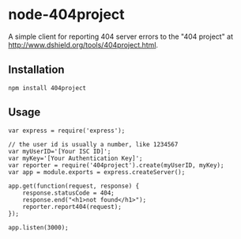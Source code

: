 node-404project
=====================

A simple client for reporting 404 server errors to the "404 project" at http://www.dshield.org/tools/404project.html.

Installation
---------------------

```
npm install 404project
```

Usage
---------------------

```
var express = require('express');

// the user id is usually a number, like 1234567
var myUserID='[Your ISC ID]';
var myKey='[Your Authentication Key]';
var reporter = require('404project').create(myUserID, myKey);
var app = module.exports = express.createServer();

app.get(function(request, response) {
    response.statusCode = 404;
    response.end("<h1>not found</h1>");
    reporter.report404(request);
});

app.listen(3000);
```
